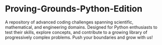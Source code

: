 # Proving-Grounds-Python-Edition
A repository of advanced coding challenges spanning scientific, mathematical, and engineering domains. Designed for Python enthusiasts to test their skills, explore concepts, and contribute to a growing library of progressively complex problems. Push your boundaries and grow with us!
